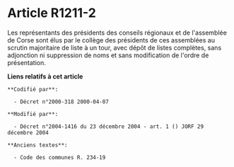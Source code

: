 # Article R1211-2

Les représentants des présidents des conseils régionaux et de l'assemblée de Corse sont élus par le collège des présidents de
ces assemblées au scrutin majoritaire de liste à un tour, avec dépôt de listes complètes, sans adjonction ni suppression de
noms et sans modification de l'ordre de présentation.

**Liens relatifs à cet article**

	**Codifié par**:

	  - Décret n°2000-318 2000-04-07

	**Modifié par**:

	  - Décret n°2004-1416 du 23 décembre 2004 - art. 1 () JORF 29 décembre 2004

	**Anciens textes**:

	  - Code des communes R. 234-19
